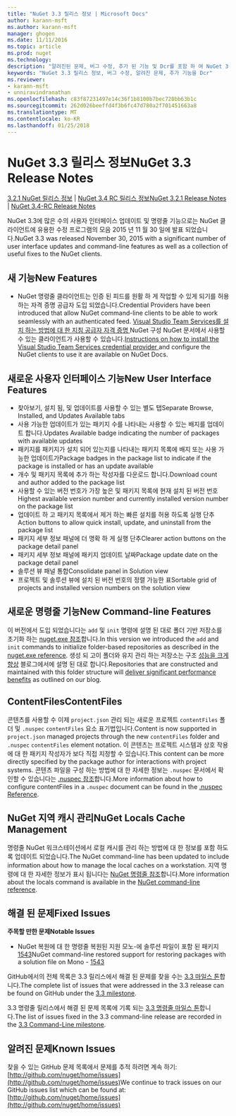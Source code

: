```yaml
---
title: "NuGet 3.3 릴리스 정보 | Microsoft Docs"
author: karann-msft
ms.author: karann-msft
manager: ghogen
ms.date: 11/11/2016
ms.topic: article
ms.prod: nuget
ms.technology: 
description: "알려진된 문제, 버그 수정, 추가 된 기능 및 Dcr를 포함 하 여 NuGet 3.3에 대 한 릴리스 정보입니다."
keywords: "NuGet 3.3 릴리스 정보, 버그 수정, 알려진 문제, 추가 기능을 Dcr"
ms.reviewer:
- karann-msft
- unniravindranathan
ms.openlocfilehash: c83f87231497e14c36f1b8100b7bec720bb63b1c
ms.sourcegitcommit: 262d026beeffd4f3b6fc47d780a2f701451663a8
ms.translationtype: MT
ms.contentlocale: ko-KR
ms.lasthandoff: 01/25/2018
---
```

# <a name="nuget-33-release-notes"></a><span data-ttu-id="ee749-104">NuGet 3.3 릴리스 정보</span><span class="sxs-lookup"><span data-stu-id="ee749-104">NuGet 3.3 Release Notes</span></span>

<span data-ttu-id="ee749-105">[3.2.1 NuGet 릴리스 정보](../release-notes/nuget-3.2.1.md) | [NuGet 3.4 RC 릴리스 정보](../release-notes/nuget-3.4-RC.md)</span><span class="sxs-lookup"><span data-stu-id="ee749-105">[NuGet 3.2.1 Release Notes](../release-notes/nuget-3.2.1.md) | [NuGet 3.4-RC Release Notes](../release-notes/nuget-3.4-RC.md)</span></span>

<span data-ttu-id="ee749-106">NuGet 3.3에 많은 수의 사용자 인터페이스 업데이트 및 명령줄 기능으로는 NuGet 클라이언트에 유용한 수정 프로그램의 모음 2015 년 11 월 30 일에 발표 되었습니다.</span><span class="sxs-lookup"><span data-stu-id="ee749-106">NuGet 3.3 was released November 30, 2015 with a significant number of user interface updates and command-line features as well as a collection of useful fixes to the NuGet clients.</span></span>

## <a name="new-features"></a><span data-ttu-id="ee749-107">새 기능</span><span class="sxs-lookup"><span data-stu-id="ee749-107">New Features</span></span>

* <span data-ttu-id="ee749-108">NuGet 명령줄 클라이언트는 인증 된 피드를 원활 하 게 작업할 수 있게 되기를 허용 하는 자격 증명 공급자 도입 되었습니다.</span><span class="sxs-lookup"><span data-stu-id="ee749-108">Credential Providers have been introduced that allow NuGet command-line clients to be able to work seamlessly with an authenticated feed.</span></span> <span data-ttu-id="ee749-109">[Visual Studio Team Services를 설치 하는 방법에 대 한 지침 공급자 자격 증명 ](../API/nuget-exe-Credential-Providers.md) NuGet 구성 NuGet 문서에서 사용할 수 있는 클라이언트가 사용할 수 있습니다.</span><span class="sxs-lookup"><span data-stu-id="ee749-109">[Instructions on how to install the Visual Studio Team Services credential provider ](../API/nuget-exe-Credential-Providers.md) and configure the NuGet clients to use it are available on NuGet Docs.</span></span>

## <a name="new-user-interface-features"></a><span data-ttu-id="ee749-110">새로운 사용자 인터페이스 기능</span><span class="sxs-lookup"><span data-stu-id="ee749-110">New User Interface Features</span></span>

* <span data-ttu-id="ee749-111">찾아보기, 설치 됨, 및 업데이트를 사용할 수 있는 별도 탭</span><span class="sxs-lookup"><span data-stu-id="ee749-111">Separate Browse, Installed, and Updates Available tabs</span></span>
* <span data-ttu-id="ee749-112">사용 가능한 업데이트가 있는 패키지 수를 나타내는 사용할 수 있는 배지를 업데이트 합니다.</span><span class="sxs-lookup"><span data-stu-id="ee749-112">Updates Available badge indicating the number of packages with available updates</span></span>
* <span data-ttu-id="ee749-113">패키지를 패키지가 설치 되어 있는지를 나타내는 패키지 목록에 배지 또는 사용 가능한 업데이트가</span><span class="sxs-lookup"><span data-stu-id="ee749-113">Package badges in the package list to indicate if the package is installed or has an update available</span></span>
* <span data-ttu-id="ee749-114">개수 및 패키지 목록에 추가 하는 작성자를 다운로드 합니다.</span><span class="sxs-lookup"><span data-stu-id="ee749-114">Download count and author added to the package list</span></span>
* <span data-ttu-id="ee749-115">사용할 수 있는 버전 번호가 가장 높은 및 패키지 목록에 현재 설치 된 버전 번호</span><span class="sxs-lookup"><span data-stu-id="ee749-115">Highest available version number and currently installed version number on the package list</span></span>
* <span data-ttu-id="ee749-116">업데이트 하 고 패키지 목록에서 제거 하는 빠른 설치를 허용 하도록 실행 단추</span><span class="sxs-lookup"><span data-stu-id="ee749-116">Action buttons to allow quick install, update, and uninstall from the package list</span></span>
* <span data-ttu-id="ee749-117">패키지 세부 정보 패널에 더 명확 하 게 실행 단추</span><span class="sxs-lookup"><span data-stu-id="ee749-117">Clearer action buttons on the package detail panel</span></span>
* <span data-ttu-id="ee749-118">패키지 세부 정보 패널에 패키지 업데이트 날짜</span><span class="sxs-lookup"><span data-stu-id="ee749-118">Package update date on the package detail panel</span></span>
* <span data-ttu-id="ee749-119">솔루션 뷰 패널 통합</span><span class="sxs-lookup"><span data-stu-id="ee749-119">Consolidate panel in Solution view</span></span>
* <span data-ttu-id="ee749-120">프로젝트 및 솔루션 뷰에 설치 된 버전 번호의 정렬 가능한 표</span><span class="sxs-lookup"><span data-stu-id="ee749-120">Sortable grid of projects and installed version numbers on the solution view</span></span>

## <a name="new-command-line-features"></a><span data-ttu-id="ee749-121">새로운 명령줄 기능</span><span class="sxs-lookup"><span data-stu-id="ee749-121">New Command-line Features</span></span>

<span data-ttu-id="ee749-122">이 버전에서 도입 되었습니다는 `add` 및 `init` 명령에 설명 된 대로 폴더 기반 저장소를 초기화 하는 [nuget.exe 참조](../tools/nuget-exe-cli-reference.md)합니다.</span><span class="sxs-lookup"><span data-stu-id="ee749-122">In this version we introduced the `add` and `init` commands to initialize folder-based repositories as described in the [nuget.exe reference](../tools/nuget-exe-cli-reference.md).</span></span> <span data-ttu-id="ee749-123">생성 되 고이 폴더와 유지 관리 하는 저장소는 구조 [성능을 크게 향상](http://blog.nuget.org/20150922/Accelerate-Package-Source.html) 블로그에서에 설명 된 대로 합니다.</span><span class="sxs-lookup"><span data-stu-id="ee749-123">Repositories that are constructed and maintained with this folder structure will [deliver significant performance benefits](http://blog.nuget.org/20150922/Accelerate-Package-Source.html) as outlined on our blog.</span></span>

## <a name="contentfiles"></a><span data-ttu-id="ee749-124">ContentFiles</span><span class="sxs-lookup"><span data-stu-id="ee749-124">ContentFiles</span></span>

<span data-ttu-id="ee749-125">콘텐츠를 사용할 수 이제 `project.json` 관리 되는 새로운 프로젝트 `contentFiles` 폴더 및 `.nuspec` `contentFiles` 요소 표기법입니다.</span><span class="sxs-lookup"><span data-stu-id="ee749-125">Content is now supported in `project.json` managed projects through the new `contentFiles` folder and `.nuspec` `contentFiles` element notation.</span></span>  <span data-ttu-id="ee749-126">이 콘텐츠는 프로젝트 시스템과 상호 작용에 대 한 패키지 작성자가 보다 직접 지정할 수 있습니다.</span><span class="sxs-lookup"><span data-stu-id="ee749-126">This content can be more directly specified by the package author for interactions with project systems.</span></span>  <span data-ttu-id="ee749-127">콘텐츠 파일을 구성 하는 방법에 대 한 자세한 정보는 `.nuspec` 문서에서 확인할 수 있습니다는 [.nuspec 참조](../schema/nuspec.md)합니다.</span><span class="sxs-lookup"><span data-stu-id="ee749-127">More information about how to configure contentFiles in a `.nuspec` document can be found in the [.nuspec Reference](../schema/nuspec.md).</span></span>

## <a name="nuget-locals-cache-management"></a><span data-ttu-id="ee749-128">NuGet 지역 캐시 관리</span><span class="sxs-lookup"><span data-stu-id="ee749-128">NuGet Locals Cache Management</span></span>

<span data-ttu-id="ee749-129">명령줄 NuGet 워크스테이션에서 로컬 캐시를 관리 하는 방법에 대 한 정보를 포함 하도록 업데이트 되었습니다.</span><span class="sxs-lookup"><span data-stu-id="ee749-129">The NuGet command-line has been updated to include information about how to manage the local caches on a workstation.</span></span>  <span data-ttu-id="ee749-130">지역 명령에 대 한 자세한 정보가 표시 됩니다는 [NuGet 명령줄 참조](../tools/cli-ref-locals.md)합니다.</span><span class="sxs-lookup"><span data-stu-id="ee749-130">More information about the locals command is available in the [NuGet command-line reference](../tools/cli-ref-locals.md).</span></span>

## <a name="fixed-issues"></a><span data-ttu-id="ee749-131">해결 된 문제</span><span class="sxs-lookup"><span data-stu-id="ee749-131">Fixed Issues</span></span>

<span data-ttu-id="ee749-132">**주목할 만한 문제**</span><span class="sxs-lookup"><span data-stu-id="ee749-132">**Notable Issues**</span></span>

* <span data-ttu-id="ee749-133">NuGet 복원에 대 한 명령줄 복원된 지원 모노-에 솔루션 파일이 포함 된 패키지 [1543](https://github.com/NuGet/Home/issues/1543)</span><span class="sxs-lookup"><span data-stu-id="ee749-133">NuGet command-line restored support for restoring packages with a solution file on Mono - [1543](https://github.com/NuGet/Home/issues/1543)</span></span>

<span data-ttu-id="ee749-134">GitHub에서의 전체 목록은 3.3 릴리스에서 해결 된 문제를 찾을 수는 [3.3 마일스 톤](https://github.com/NuGet/Home/issues?q=is%3Aissue+milestone%3A3.3.0+is%3Aclosed)합니다.</span><span class="sxs-lookup"><span data-stu-id="ee749-134">The complete list of issues that were addressed in the 3.3 release can be found on GitHub under the [3.3 milestone](https://github.com/NuGet/Home/issues?q=is%3Aissue+milestone%3A3.3.0+is%3Aclosed).</span></span>

<span data-ttu-id="ee749-135">3.3 명령줄 릴리스에서 해결 된 문제 목록에 기록 되는 [3.3 명령줄 마일스 톤](https://github.com/NuGet/Home/issues?q=is%3Aissue+is%3Aclosed+milestone%3A3.3.0-commandline)합니다.</span><span class="sxs-lookup"><span data-stu-id="ee749-135">The list of issues fixed in the 3.3 command-line release are recorded in the [3.3 Command-Line milestone](https://github.com/NuGet/Home/issues?q=is%3Aissue+is%3Aclosed+milestone%3A3.3.0-commandline).</span></span>

## <a name="known-issues"></a><span data-ttu-id="ee749-136">알려진 문제</span><span class="sxs-lookup"><span data-stu-id="ee749-136">Known Issues</span></span>

<span data-ttu-id="ee749-137">찾을 수 있는 GitHub 문제 목록에서 문제를 추적 하려면 계속 하기: [http://github.com/nuget/home/issues](http://github.com/nuget/home/issues)</span><span class="sxs-lookup"><span data-stu-id="ee749-137">We continue to track issues on our GitHub issues list which can be found at: [http://github.com/nuget/home/issues](http://github.com/nuget/home/issues)</span></span>